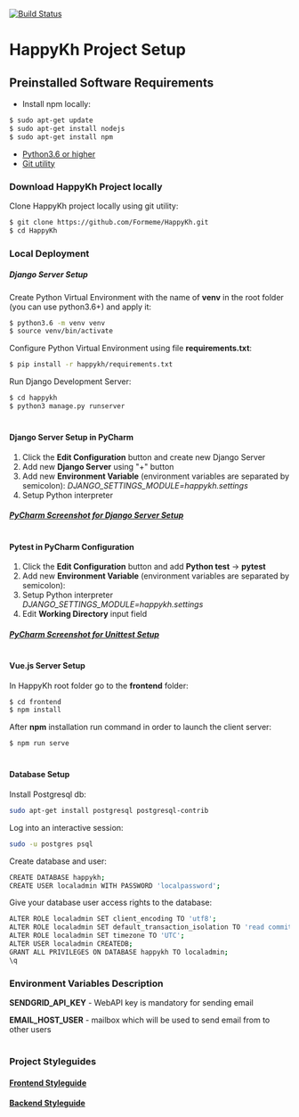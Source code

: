 [![Build Status](https://travis-ci.com/Formeme/HappyKh.svg?branch=master)](https://travis-ci.com/Formeme/HappyKh)
# HappyKh Project Setup
## Preinstalled Software Requirements
* Install npm locally:
```sh
$ sudo apt-get update
$ sudo apt-get install nodejs
$ sudo apt-get install npm
```
* [Python3.6 or higher](https://www.python.org/downloads/)
* [Git utility](https://git-scm.com/downloads)
### Download HappyKh Project locally
Clone HappyKh project locally using git utility:
```sh
$ git clone https://github.com/Formeme/HappyKh.git
$ cd HappyKh
```

### Local Deployment
##### Django Server Setup
Create Python Virtual Environment with the name of **venv** in the root folder (you can use python3.6+) and apply it:
```sh
$ python3.6 -m venv venv
$ source venv/bin/activate
```

Configure Python Virtual Environment using file **requirements.txt**:
```sh
$ pip install -r happykh/requirements.txt
```

Run Django Development Server:
```sh
$ cd happykh
$ python3 manage.py runserver
```
#

#### Django Server Setup in PyCharm
1. Click the **Edit Configuration** button and create new Django Server
2. Add new **Django Server** using "+" button
3. Add new **Environment Variable** (environment variables are separated by semicolon): 
*DJANGO_SETTINGS_MODULE=happykh.settings*
4. Setup Python interpreter
##### [PyCharm Screenshot for Django Server Setup](https://raw.githubusercontent.com/nikita-sobol/Screenshots/master/pycharm-django-server-setup.png)
#

#### Pytest in PyCharm Configuration
1. Click the **Edit Configuration** button and add **Python test** -> **pytest**
2. Add new **Environment Variable** (environment variables are separated by semicolon): 
3. Setup Python interpreter
*DJANGO_SETTINGS_MODULE=happykh.settings*
4. Edit **Working Direсtory** input field
##### [PyCharm Screenshot for Unittest Setup](https://raw.githubusercontent.com/nikita-sobol/Screenshots/master/pycharm-unittest-setup.png)
#

#### Vue.js Server Setup
In HappyKh root folder go to the **frontend** folder:
```sh
$ cd frontend
$ npm install
```
After **npm** installation run command in order to launch the client server:
```sh
$ npm run serve
```
#
#### Database Setup
Install Postgresql db:
```sh
sudo apt-get install postgresql postgresql-contrib
```
Log into an interactive session:
```sh
sudo -u postgres psql
```
Create database and user:
```sh
CREATE DATABASE happykh;
CREATE USER localadmin WITH PASSWORD 'localpassword';
```
Give your database user access rights to the database:
```sh
ALTER ROLE localadmin SET client_encoding TO 'utf8';
ALTER ROLE localadmin SET default_transaction_isolation TO 'read committed';
ALTER ROLE localadmin SET timezone TO 'UTC';
ALTER USER localadmin CREATEDB;
GRANT ALL PRIVILEGES ON DATABASE happykh TO localadmin;
\q
```

### Environment Variables Description
**SENDGRID_API_KEY** - WebAPI key is mandatory for sending email

**EMAIL_HOST_USER** - mailbox which will be used to send email from to other users
#
### Project Styleguides
#### [Frontend Styleguide](https://github.com/Formeme/HappyKh/wiki/Frontend-Styleguide)
#### [Backend Styleguide](https://github.com/Formeme/HappyKh/wiki/Backend-Styleguide)










